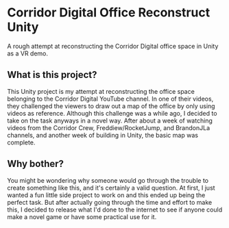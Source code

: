 # Corridor Digital Office Reconstruct Unity
A rough attempt at reconstructing the Corridor Digital office space in Unity as a VR demo.

## What is this project?
This Unity project is my attempt at reconstructing the office space belonging to the Corridor Digital YouTube channel. In one of their videos, they challenged the viewers to draw out a map of the office by only using videos as reference. Although this challenge was a while ago, I decided to take on the task anyways in a novel way. After about a week of watching videos from the Corridor Crew, Freddiew/RocketJump, and BrandonJLa channels, and another week of building in Unity, the basic map was complete.

## Why bother?
You might be wondering why someone would go through the trouble to create something like this, and it's certainly a valid question. At first, I just wanted a fun little side project to work on and this ended up being the perfect task. But after actually going through the time and effort to make this, I decided to release what I'd done to the internet to see if anyone could make a novel game or have some practical use for it. 

